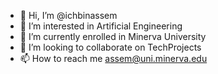 - 👋 Hi, I’m @ichbinassem
- 👀 I’m interested in Artificial Engineering 
- 🌱 I’m currently enrolled in Minerva University
- 💞️ I’m looking to collaborate on TechProjects 
- 📫 How to reach me assem@uni.minerva.edu
<!---
ichbinassem/ichbinassem is a ✨ special ✨ repository because its `README.md` (this file) appears on your GitHub profile.
You can click the Preview link to take a look at your changes.
--->

